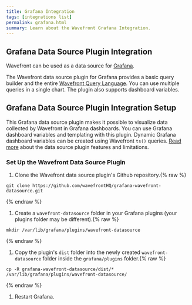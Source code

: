 ```yaml
---
title: Grafana Integration
tags: [integrations list]
permalink: grafana.html
summary: Learn about the Wavefront Grafana Integration.
---
```

## Grafana Data Source Plugin Integration

Wavefront can be used as a data source for [Grafana](https://www.grafana.com).

The Wavefront data source plugin for Grafana provides a basic query builder and the entire 
[Wavefront Query Language](https://docs.wavefront.com/query_language_reference.html). 
You can use multiple queries in a single chart. The plugin also supports dashboard variables.

## Grafana Data Source Plugin Integration Setup

This Grafana data source plugin makes it possible to visualize data collected by Wavefront in Grafana dashboards. 
You can use Grafana dashboard variables and templating with this plugin. Dynamic Grafana dashboard variables can be 
created using Wavefront `ts()` queries.  [Read more](https://github.com/wavefrontHQ/grafana-wavefront-datasource)
about the data source plugin features and limitations.

### Set Up the Wavefront Data Source Plugin

1. Clone the Wavefront data source plugin's Github repository.{% raw %}
```
git clone https://github.com/wavefrontHQ/grafana-wavefront-datasource.git
```
{% endraw %}
1. Create a `wavefront-datasource` folder in your Grafana plugins (your plugins folder may be different).{% raw %}
```
mkdir /var/lib/grafana/plugins/wavefront-datasource
```
{% endraw %}
1. Copy the plugin's `dist` folder into the newly created `wavefront-datasource` folder inside the `grafana/plugins` folder.{% raw %}
```
cp -R grafana-wavefront-datasource/dist/* /var/lib/grafana/plugins/wavefront-datasource/
```
{% endraw %}
1. Restart Grafana.



